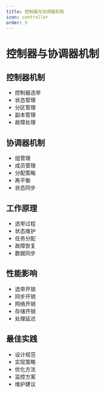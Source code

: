 ```yaml
---
title: 控制器与协调器机制
icon: controller
order: 5
---
```


# 控制器与协调器机制

## 控制器机制
- 控制器选举
- 状态管理
- 分区管理
- 副本管理
- 故障处理

## 协调器机制
- 组管理
- 成员管理
- 分配策略
- 再平衡
- 状态同步

## 工作原理
- 选举过程
- 状态维护
- 任务分配
- 故障恢复
- 数据同步

## 性能影响
- 选举开销
- 同步开销
- 网络开销
- 存储开销
- 处理延迟

## 最佳实践
- 设计规范
- 实现策略
- 优化方法
- 监控方案
- 维护建议
